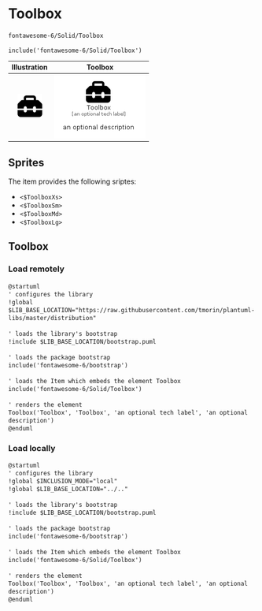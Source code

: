 # Toolbox


```text
fontawesome-6/Solid/Toolbox
```

```text
include('fontawesome-6/Solid/Toolbox')
```



| Illustration | Toolbox |
| :---: | :---: |
| ![illustration for Illustration](../../fontawesome-6/Solid/Toolbox.png) | ![illustration for Toolbox](../../fontawesome-6/Solid/Toolbox.Local.png) |



## Sprites
The item provides the following sriptes:

- `<$ToolboxXs>`
- `<$ToolboxSm>`
- `<$ToolboxMd>`
- `<$ToolboxLg>`





## Toolbox

### Load remotely
```plantuml
@startuml
' configures the library
!global $LIB_BASE_LOCATION="https://raw.githubusercontent.com/tmorin/plantuml-libs/master/distribution"

' loads the library's bootstrap
!include $LIB_BASE_LOCATION/bootstrap.puml

' loads the package bootstrap
include('fontawesome-6/bootstrap')

' loads the Item which embeds the element Toolbox
include('fontawesome-6/Solid/Toolbox')

' renders the element
Toolbox('Toolbox', 'Toolbox', 'an optional tech label', 'an optional description')
@enduml
```

### Load locally
```plantuml
@startuml
' configures the library
!global $INCLUSION_MODE="local"
!global $LIB_BASE_LOCATION="../.."

' loads the library's bootstrap
!include $LIB_BASE_LOCATION/bootstrap.puml

' loads the package bootstrap
include('fontawesome-6/bootstrap')

' loads the Item which embeds the element Toolbox
include('fontawesome-6/Solid/Toolbox')

' renders the element
Toolbox('Toolbox', 'Toolbox', 'an optional tech label', 'an optional description')
@enduml
```

